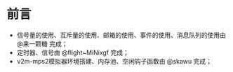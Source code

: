 # 前言 #

* 信号量的使用、互斥量的使用、邮箱的使用、事件的使用、消息队列的使用由 @来一颗糖 完成；
* 定时器、信号由 @flight~MiNixgf 完成；
* v2m-mps2模拟器环境搭建、内存池、空闲钩子函数由 @skawu 完成；
